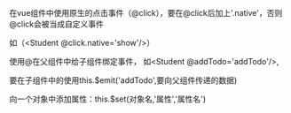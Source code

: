 在vue组件中使用原生的点击事件（@click），要在@click后加上'.native'，否则@click会被当成自定义事件

如（<Student @click.native='show'/>）



使用@在父组件中给子组件绑定事件， 如<Student @addTodo='addTodo'/>,

要在子组件中的使用this.$emit('addTodo',要向父组件传递的数据)



向一个对象中添加属性：this.$set(对象名,'属性','属性名')